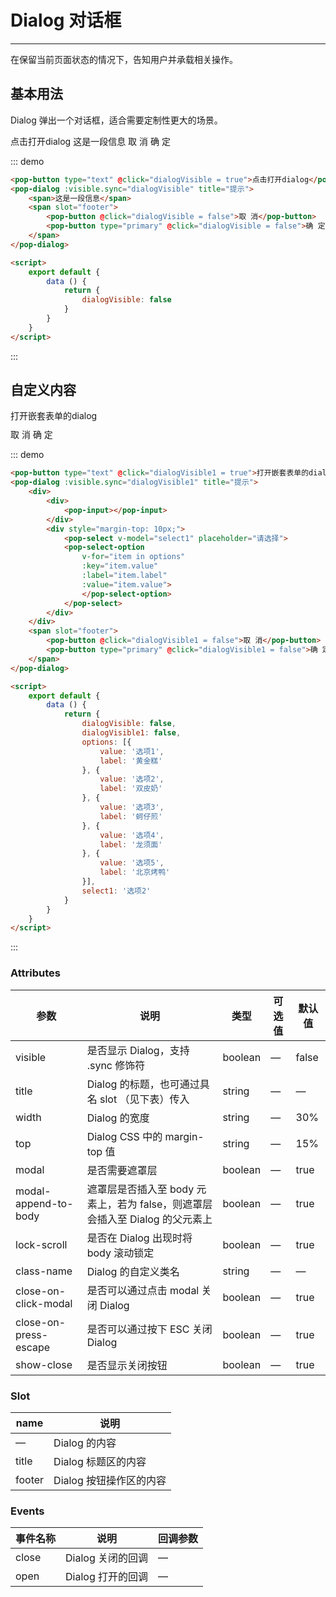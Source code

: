 <script>
    export default {
        data () {
            return {
                dialogVisible: false,
                dialogVisible1: false,
                options: [{
                    value: '选项1',
                    label: '黄金糕'
                }, {
                    value: '选项2',
                    label: '双皮奶'
                }, {
                    value: '选项3',
                    label: '蚵仔煎'
                }, {
                    value: '选项4',
                    label: '龙须面'
                }, {
                    value: '选项5',
                    label: '北京烤鸭'
                }],
                select1: '选项2'
            }
        }
    }
</script>
# Dialog 对话框

---
在保留当前页面状态的情况下，告知用户并承载相关操作。

## 基本用法
Dialog 弹出一个对话框，适合需要定制性更大的场景。

<div class="demo-block">
    <pop-button type="text" @click="dialogVisible = true">点击打开dialog</pop-button>
    <pop-dialog :visible.sync="dialogVisible" title="提示">
        <span>这是一段信息</span>
        <span slot="footer">
            <pop-button @click="dialogVisible = false">取 消</pop-button>
            <pop-button type="primary" @click="dialogVisible = false">确 定</pop-button>
        </span>
    </pop-dialog>
</div>

::: demo
``` html
<pop-button type="text" @click="dialogVisible = true">点击打开dialog</pop-button>
<pop-dialog :visible.sync="dialogVisible" title="提示">
    <span>这是一段信息</span>
    <span slot="footer">
        <pop-button @click="dialogVisible = false">取 消</pop-button>
        <pop-button type="primary" @click="dialogVisible = false">确 定</pop-button>
    </span>
</pop-dialog>

<script>
    export default {
        data () {
            return {
                dialogVisible: false
            }
        }
    }
</script>
```
:::

## 自定义内容

<div class="demo-block">
    <pop-button type="text" @click="dialogVisible1 = true">打开嵌套表单的dialog</pop-button>
    <pop-dialog :visible.sync="dialogVisible1" title="提示">
        <div>
            <div>
                <pop-input></pop-input>   
            </div>
            <div style="margin-top: 10px;">
                <pop-select v-model="select1" placeholder="请选择">
                <pop-select-option
                    v-for="item in options"
                    :key="item.value"
                    :label="item.label"
                    :value="item.value">
                    </pop-select-option>
                </pop-select>
            </div>
        </div> 
        <span slot="footer">
            <pop-button @click="dialogVisible1 = false">取 消</pop-button>
            <pop-button type="primary" @click="dialogVisible1 = false">确 定</pop-button>
        </span>
    </pop-dialog>
</div>

::: demo
``` html
<pop-button type="text" @click="dialogVisible1 = true">打开嵌套表单的dialog</pop-button>
<pop-dialog :visible.sync="dialogVisible1" title="提示">
    <div>
        <div>
            <pop-input></pop-input>   
        </div>
        <div style="margin-top: 10px;">
            <pop-select v-model="select1" placeholder="请选择">
            <pop-select-option
                v-for="item in options"
                :key="item.value"
                :label="item.label"
                :value="item.value">
                </pop-select-option>
            </pop-select>
        </div>
    </div> 
    <span slot="footer">
        <pop-button @click="dialogVisible1 = false">取 消</pop-button>
        <pop-button type="primary" @click="dialogVisible1 = false">确 定</pop-button>
    </span>
</pop-dialog>

<script>
    export default {
        data () {
            return {
                dialogVisible: false,
                dialogVisible1: false,
                options: [{
                    value: '选项1',
                    label: '黄金糕'
                }, {
                    value: '选项2',
                    label: '双皮奶'
                }, {
                    value: '选项3',
                    label: '蚵仔煎'
                }, {
                    value: '选项4',
                    label: '龙须面'
                }, {
                    value: '选项5',
                    label: '北京烤鸭'
                }],
                select1: '选项2'
            }
        }
    }
</script>
```
:::

### Attributes
| 参数      | 说明          | 类型      | 可选值                           | 默认值  |
|---------- |-------------- |---------- |--------------------------------  |-------- |
| visible   | 是否显示 Dialog，支持 .sync 修饰符 | boolean | — | false |
| title     | Dialog 的标题，也可通过具名 slot （见下表）传入 | string    | — | — |
| width     | Dialog 的宽度 | string    | — | 30% |
| top       | Dialog CSS 中的 margin-top 值 | string | — | 15% |
| modal     | 是否需要遮罩层   | boolean   | — | true |
| modal-append-to-body     | 遮罩层是否插入至 body 元素上，若为 false，则遮罩层会插入至 Dialog 的父元素上   | boolean   | — | true |
| lock-scroll | 是否在 Dialog 出现时将 body 滚动锁定 | boolean | — | true |
| class-name      | Dialog 的自定义类名 | string    | — | — |
| close-on-click-modal | 是否可以通过点击 modal 关闭 Dialog | boolean    | — | true |
| close-on-press-escape | 是否可以通过按下 ESC 关闭 Dialog | boolean    | — | true |
| show-close | 是否显示关闭按钮 | boolean    | — | true |

### Slot
| name | 说明 |
|------|--------|
| — | Dialog 的内容 |
| title | Dialog 标题区的内容 |
| footer | Dialog 按钮操作区的内容 |

### Events
| 事件名称      | 说明    | 回调参数      |
|---------- |-------- |---------- |
| close  | Dialog 关闭的回调 | — |
| open  | Dialog 打开的回调 | — |

